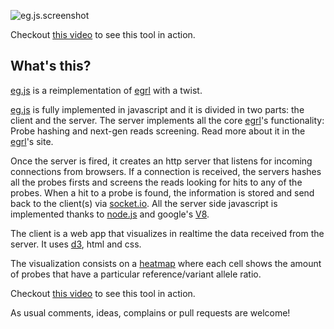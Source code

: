 ![eg.js.screenshot](http://f.cl.ly/items/2K3e0o0M1B3s0n3b1d3b/eg_js.screenshot.png)

Checkout [this video](http://google.com) to see this tool in action.

## What's this?

[eg.js](http://github.com/drio/eg.js) is a reimplementation of
[egrl](http://github.com/drio/egrl) with a twist.

[eg.js](http://github.com/drio/eg.js) is fully implemented in javascript
and it is divided in two parts: the client and the server. The server
implements all the core [egrl](http://github.com/drio/egrl)'s functionality:
Probe hashing and next-gen reads screening. Read more about it in the
[egrl](http://github.com/drio/egrl)'s site.

Once the server is fired, it creates an http server that listens for
incoming connections from browsers. If a connection is received, the
servers hashes all the probes firsts and screens the reads looking for
hits to any of the probes. When a hit to a probe is found, the information
is stored and send back to the client(s) via [socket.io](http://socket.io).
All the server side javascript is implemented thanks to
[node.js](http://nodejs.org) and google's [V8](http://code.google.com/p/v8/).

The client is a web app that visualizes in realtime the data received from
the server. It uses [d3](http://d3js.org/), html and css.

The visualization consists on a [heatmap](http://en.wikipedia.org/wiki/Heat_map)
where each cell shows the amount of probes that have a particular
reference/variant allele ratio.

Checkout [this video](http://google.com) to see this tool in action.

As usual comments, ideas, complains or pull requests are welcome!
